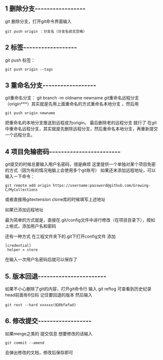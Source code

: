 ## 1 删除分支-----------------
git 删除分支，打开git命令界面输入 
```
git push origin ：分支名（分支名前无空格）
```

## 2 标签------------------
git push 标签：
```
git push origin --tags 
```

## 3 重命名分支------------------
git重命名分支： git branch -m oldname newname
git重命名远程分支（origin***）其实就是先用上面重命名的方式重命名本地分支
，然后用 
```
git push origin newname
```
 把重命名的本地分支推送到远程成为origin。
最后删除老的远程分支  就行了
在git中重命名远程分支，其实就是先删除远程分支，然后重命名本地分支，再重新提交一个远程分支。



## 4 项目免输密码------------------------
git提交的时候总要输入用户名密码，很是麻烦
这里提供一个单独对某个项目免密的方式（因为有的情况电脑上会使用多个git账号）
如果还未添加远程地址，可以输入一下命令：
```
git remote add origin https://username:password@github.com/Growing-C/MyCollections
```
或者直接用gitextension  clone库的时候填写上述地址

如果已添加远程地址

最为简单的方式就是，直接在.git/config文件中进行修改（在项目目录下），按如上格式，添加用户名和密码

还有一种方式
在工程文件夹下的.git下打开config文件
添加   
```
[credential]
 helper = store
```
在输入一次用户名密码后就可以保存了


## 5. 版本回退-----------------------
如果不小心删除了git的内容，打开git命令行 输入 git reflog 可查看到历史纪录 head前面有6位码  记住要回退的版本
然后输入  
```
git rest --hard xxxxxx(如0bfafad)
```

## 6. 修改提交------------------
如果merge之类的 提交信息 想要修改的话输入

```
git commit --amend
```

会弹出修改的文档，修改后保存即可